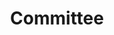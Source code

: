 ---
widget: committee
headless: true
weight: 80
title: Committee
design:
  spacing: { padding: ["4em", "0", "2em", "0"] }
date_format: '2006-01-02'
organizers:
  item:
    - title: SYMPOSIUM CHAIR
      weigth: 1
      item:
        - title: Roxana Bujack
          affiliation: Los Alamos National Laboratory, USA
          weight: 1
    - title: PROGRAM CO-CHAIR
      weigth: 2
      item:
        - title: David Pugmire
          affiliation: Oak Ridge National Laboratory, USA 
          weight: 1
        - title: Guido Reina
          affiliation: University of Stuttgart, Germany
          weight: 2
    - title: STUDENT PROGRAM CHAIR
      weight: 3
      item:
        - title: Patrick Gralka
          affiliation: University of Stuttgart, Germany
          weight: 1
---